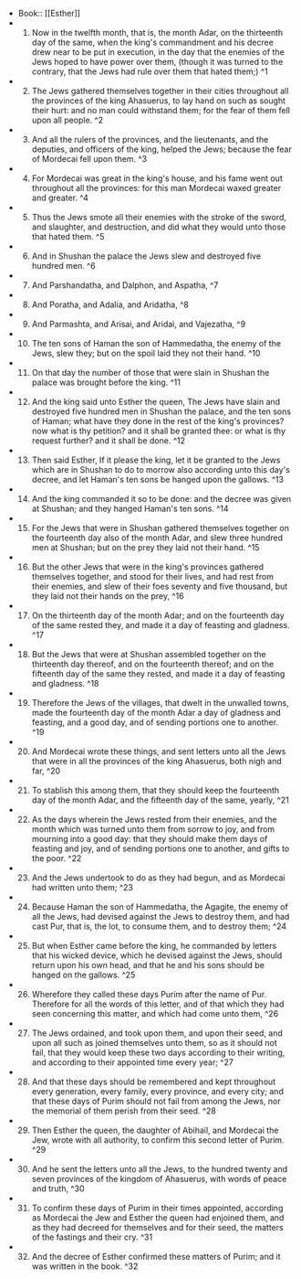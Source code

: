 - Book:: [[Esther]]
- 1. Now in the twelfth month, that is, the month Adar, on the thirteenth day of the same, when the king's commandment and his decree drew near to be put in execution, in the day that the enemies of the Jews hoped to have power over them, (though it was turned to the contrary, that the Jews had rule over them that hated them;) ^1
- 2. The Jews gathered themselves together in their cities throughout all the provinces of the king Ahasuerus, to lay hand on such as sought their hurt: and no man could withstand them; for the fear of them fell upon all people. ^2
- 3. And all the rulers of the provinces, and the lieutenants, and the deputies, and officers of the king, helped the Jews; because the fear of Mordecai fell upon them. ^3
- 4. For Mordecai was great in the king's house, and his fame went out throughout all the provinces: for this man Mordecai waxed greater and greater. ^4
- 5. Thus the Jews smote all their enemies with the stroke of the sword, and slaughter, and destruction, and did what they would unto those that hated them. ^5
- 6. And in Shushan the palace the Jews slew and destroyed five hundred men. ^6
- 7. And Parshandatha, and Dalphon, and Aspatha, ^7
- 8. And Poratha, and Adalia, and Aridatha, ^8
- 9. And Parmashta, and Arisai, and Aridai, and Vajezatha, ^9
- 10. The ten sons of Haman the son of Hammedatha, the enemy of the Jews, slew they; but on the spoil laid they not their hand. ^10
- 11. On that day the number of those that were slain in Shushan the palace was brought before the king. ^11
- 12. And the king said unto Esther the queen, The Jews have slain and destroyed five hundred men in Shushan the palace, and the ten sons of Haman; what have they done in the rest of the king's provinces? now what is thy petition? and it shall be granted thee: or what is thy request further? and it shall be done. ^12
- 13. Then said Esther, If it please the king, let it be granted to the Jews which are in Shushan to do to morrow also according unto this day's decree, and let Haman's ten sons be hanged upon the gallows. ^13
- 14. And the king commanded it so to be done: and the decree was given at Shushan; and they hanged Haman's ten sons. ^14
- 15. For the Jews that were in Shushan gathered themselves together on the fourteenth day also of the month Adar, and slew three hundred men at Shushan; but on the prey they laid not their hand. ^15
- 16. But the other Jews that were in the king's provinces gathered themselves together, and stood for their lives, and had rest from their enemies, and slew of their foes seventy and five thousand, but they laid not their hands on the prey, ^16
- 17. On the thirteenth day of the month Adar; and on the fourteenth day of the same rested they, and made it a day of feasting and gladness. ^17
- 18. But the Jews that were at Shushan assembled together on the thirteenth day thereof, and on the fourteenth thereof; and on the fifteenth day of the same they rested, and made it a day of feasting and gladness. ^18
- 19. Therefore the Jews of the villages, that dwelt in the unwalled towns, made the fourteenth day of the month Adar a day of gladness and feasting, and a good day, and of sending portions one to another. ^19
- 20. And Mordecai wrote these things, and sent letters unto all the Jews that were in all the provinces of the king Ahasuerus, both nigh and far, ^20
- 21. To stablish this among them, that they should keep the fourteenth day of the month Adar, and the fifteenth day of the same, yearly, ^21
- 22. As the days wherein the Jews rested from their enemies, and the month which was turned unto them from sorrow to joy, and from mourning into a good day: that they should make them days of feasting and joy, and of sending portions one to another, and gifts to the poor. ^22
- 23. And the Jews undertook to do as they had begun, and as Mordecai had written unto them; ^23
- 24. Because Haman the son of Hammedatha, the Agagite, the enemy of all the Jews, had devised against the Jews to destroy them, and had cast Pur, that is, the lot, to consume them, and to destroy them; ^24
- 25. But when Esther came before the king, he commanded by letters that his wicked device, which he devised against the Jews, should return upon his own head, and that he and his sons should be hanged on the gallows. ^25
- 26. Wherefore they called these days Purim after the name of Pur. Therefore for all the words of this letter, and of that which they had seen concerning this matter, and which had come unto them, ^26
- 27. The Jews ordained, and took upon them, and upon their seed, and upon all such as joined themselves unto them, so as it should not fail, that they would keep these two days according to their writing, and according to their appointed time every year; ^27
- 28. And that these days should be remembered and kept throughout every generation, every family, every province, and every city; and that these days of Purim should not fail from among the Jews, nor the memorial of them perish from their seed. ^28
- 29. Then Esther the queen, the daughter of Abihail, and Mordecai the Jew, wrote with all authority, to confirm this second letter of Purim. ^29
- 30. And he sent the letters unto all the Jews, to the hundred twenty and seven provinces of the kingdom of Ahasuerus, with words of peace and truth, ^30
- 31. To confirm these days of Purim in their times appointed, according as Mordecai the Jew and Esther the queen had enjoined them, and as they had decreed for themselves and for their seed, the matters of the fastings and their cry. ^31
- 32. And the decree of Esther confirmed these matters of Purim; and it was written in the book. ^32
